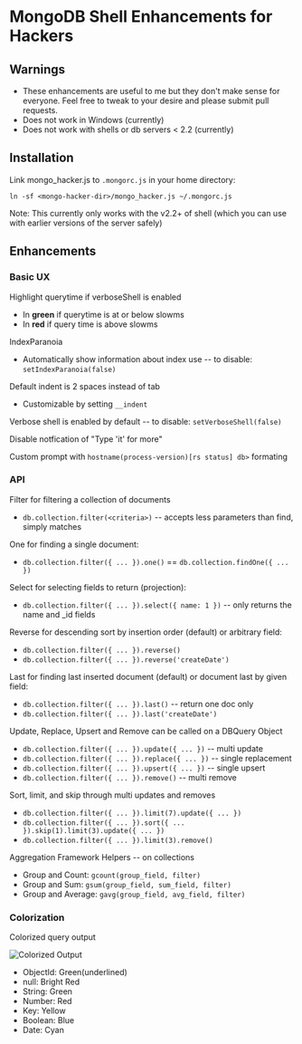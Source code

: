# MongoDB Shell Enhancements for Hackers

## Warnings

* These enhancements are useful to me but they don't make sense for everyone. Feel free to tweak to your desire and please submit pull requests.
* Does not work in Windows (currently)
* Does not work with shells or db servers < 2.2 (currently)

## Installation

Link mongo_hacker.js to `.mongorc.js` in your home directory:

```
ln -sf <mongo-hacker-dir>/mongo_hacker.js ~/.mongorc.js
```

Note: This currently only works with the v2.2+ of shell (which you can use with earlier versions of the server safely)

## Enhancements

### Basic UX

Highlight querytime if verboseShell is enabled
  - In **green** if querytime is at or below slowms
  - In **red** if query time is above slowms

IndexParanoia
- Automatically show information about index use -- to disable: `setIndexParanoia(false)`

Default indent is 2 spaces instead of tab
  - Customizable by setting `__indent`

Verbose shell is enabled by default -- to disable: `setVerboseShell(false)`

Disable notfication of "Type 'it' for more"

Custom prompt with `hostname(process-version)[rs status] db>` formating

### API

Filter for filtering a collection of documents
- `db.collection.filter(<criteria>)` -- accepts less parameters than find, simply matches

One for finding a single document:
- `db.collection.filter({ ... }).one()` == `db.collection.findOne({ ... })`

Select for selecting fields to return (projection):
- `db.collection.filter({ ... }).select({ name: 1 })` -- only returns the name and _id fields

Reverse for descending sort by insertion order (default) or arbitrary field:
- `db.collection.filter({ ... }).reverse()`
- `db.collection.filter({ ... }).reverse('createDate')`

Last for finding last inserted document (default) or document last by given field:
- `db.collection.filter({ ... }).last()`            -- return one doc only
- `db.collection.filter({ ... }).last('createDate')`

Update, Replace, Upsert and Remove can be called on a DBQuery Object
- `db.collection.filter({ ... }).update({ ... })`  -- multi update
- `db.collection.filter({ ... }).replace({ ... })` -- single replacement
- `db.collection.filter({ ... }).upsert({ ... })`  -- single upsert
- `db.collection.filter({ ... }).remove()`         -- multi remove

Sort, limit, and skip through multi updates and removes
- `db.collection.filter({ ... }).limit(7).update({ ... })`
- `db.collection.filter({ ... }).sort({ ... }).skip(1).limit(3).update({ ... })`
- `db.collection.filter({ ... }).limit(3).remove()`

Aggregation Framework Helpers -- on collections
- Group and Count: `gcount(group_field, filter)`
- Group and Sum: `gsum(group_field, sum_field, filter)`
- Group and Average: `gavg(group_field, avg_field, filter)`

### Colorization

Colorized query output

![Colorized Output](http://tylerbrock.github.com/mongo-hacker/screenshots/colorized_shell.png)

- ObjectId: Green(underlined)
- null: Bright Red
- String: Green
- Number: Red
- Key: Yellow
- Boolean: Blue
- Date: Cyan

